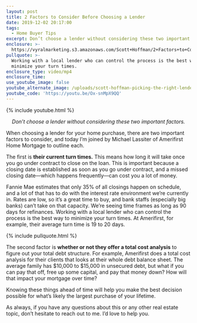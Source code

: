 ```yaml
---
layout: post
title: 2 Factors to Consider Before Choosing a Lender
date: 2019-12-02 20:17:00
tags:
  - Home Buyer Tips
excerpt: Don’t choose a lender without considering these two important factors.
enclosure: >-
  https://vyralmarketing.s3.amazonaws.com/Scott+Hoffman/2+Factors+to+Consider+Before+Choosing+a+Lender.mp4
pullquote: >-
  Working with a local lender who can control the process is the best way to
  minimize your turn times.
enclosure_type: video/mp4
enclosure_time:
use_youtube_image: false
youtube_alternate_image: /uploads/scott-hoffman-picking-the-right-lender-youtube.jpg
youtube_code: 'https://youtu.be/Ox-snMpX9QQ'
---
```


{% include youtube.html %}

<p style="text-align: center;"><em>Don’t choose a lender without considering these two important factors.</em></p>

When choosing a lender for your home purchase, there are two important factors to consider, and today I’m joined by Michael Lassiter of Amerifirst Home Mortgage to outline each. &nbsp;

The first is **their current turn times.** This means how long it will take once you go under contract to close on the loan. This is important because a closing date is established as soon as you go under contract, and a missed closing date—which happens frequently—can cost you a lot of money.&nbsp;

Fannie Mae estimates that only 35% of all closings happen on schedule, and a lot of that has to do with the interest rate environment we’re currently in. Rates are low, so it’s a great time to buy, and bank staffs (especially big banks) can’t take on that capacity. We’re seeing time frames as long as 90 days for refinances. Working with a local lender who can control the process is the best way to minimize your turn times. At Amerifirst, for example, their average turn time is 19 to 20 days.

{% include pullquote.html %}

The second factor is **whether or not they offer a total cost analysis** to figure out your total debt structure. For example, Amerifirst does a total cost analysis for their clients that looks at their whole debt balance sheet. The average family has $10,000 to $15,000 in unsecured debt, but what if you can pay that off, free up some capital, and pay that money down? How will that impact your mortgage over time?&nbsp;

Knowing these things ahead of time will help you make the best decision possible for what’s likely the largest purchase of your lifetime.&nbsp;

As always, if you have any questions about this or any other real estate topic, don’t hesitate to reach out to me. I’d love to help you.